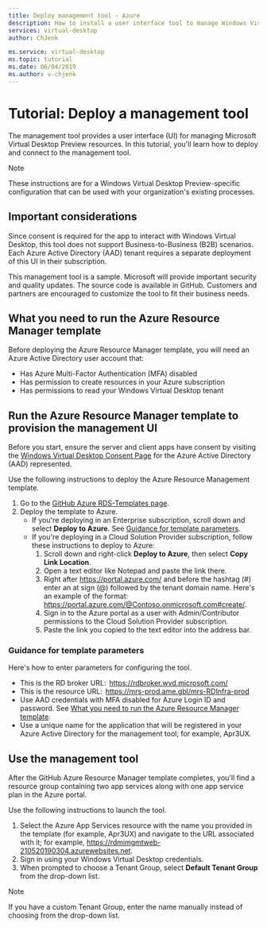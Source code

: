 ```yaml
---
title: Deploy management tool - Azure
description: How to install a user interface tool to manage Windows Virtual Desktop preview resources.
services: virtual-desktop
author: ChJenk

ms.service: virtual-desktop
ms.topic: tutorial
ms.date: 06/04/2019
ms.author: v-chjenk
---
```

# Tutorial: Deploy a management tool

The management tool provides a user interface (UI) for managing Microsoft Virtual Desktop Preview resources. In this tutorial, you'll learn how to deploy and connect to the management tool.

>[!NOTE]
>These instructions are for a Windows Virtual Desktop Preview-specific configuration that can be used with your organization's existing processes.

## Important considerations

Since consent is required for the app to interact with Windows Virtual Desktop, this tool does not support Business-to-Business (B2B) scenarios. Each Azure Active Directory (AAD) tenant requires a separate deployment of this UI in their subscription.

This management tool is a sample. Microsoft will provide important security and quality updates. The source code is available in GitHub. Customers and partners are encouraged to customize the tool to fit their business needs.

## What you need to run the Azure Resource Manager template

Before deploying the Azure Resource Manager template, you will need an Azure Active Directory user account that:

- Has Azure Multi-Factor Authentication (MFA) disabled
- Has permission to create resources in your Azure subscription
- Has permissions to read your Windows Virtual Desktop tenant

## Run the Azure Resource Manager template to provision the management UI

Before you start, ensure the server and client apps have consent by visiting the [Windows Virtual Desktop Consent Page](https://rdweb.wvd.microsoft.com) for the Azure Active Directory (AAD) represented.

Use the following instructions to deploy the Azure Resource Management template.

1. Go to the [GitHub Azure RDS-Templates page](https://github.com/Azure/RDS-Templates/tree/master/wvd-templates/wvd-management-ux/deploy).
2. Deploy the template to Azure.
    - If you're deploying in an Enterprise subscription, scroll down and select **Deploy to Azure**. See [Guidance for template parameters](#guidance-for-template-parameters).
    - If you're deploying in a Cloud Solution Provider subscription, follow these instructions to deploy to Azure:
        1. Scroll down and right-click **Deploy to Azure**, then select **Copy Link Location**.
        2. Open a text editor like Notepad and paste the link there.
        3. Right after <https://portal.azure.com/> and before the hashtag (#) enter an at sign (@) followed by the tenant domain name. Here's an example of the format: <https://portal.azure.com/@Contoso.onmicrosoft.com#create/>.
        4. Sign in to the Azure portal as a user with Admin/Contributor permissions to the Cloud Solution Provider subscription.
        5. Paste the link you copied to the text editor into the address bar.

### Guidance for template parameters
Here's how to enter parameters for configuring the tool.

- This is the RD broker URL:  <https://rdbroker.wvd.microsoft.com/>
- This is the resource URL:  <https://mrs-prod.ame.gbl/mrs-RDInfra-prod>
- Use AAD credentials with MFA disabled for Azure Login ID and password. See [What you need to run the Azure Resource Manager template](#what-you-need-to-run-the-azure-resource-manager-template).
- Use a unique name for the application that will be registered in your Azure Active Directory for the management tool; for example, Apr3UX.

## Use the management tool

After the GitHub Azure Resource Manager template completes, you'll find a resource group containing two app services along with one app service plan in the Azure portal.

Use the following instructions to launch the tool.

1. Select the Azure App Services resource with the name you provided in the template (for example, Apr3UX) and navigate to the URL associated with it; for example,  <https://rdmimgmtweb-210520190304.azurewebsites.net>.
2. Sign in using your Windows Virtual Desktop credentials.
3. When prompted to choose a Tenant Group, select **Default Tenant Group** from the drop-down list.

> [!NOTE]
> If you have a custom Tenant Group, enter the name manually instead of choosing from the drop-down list.
